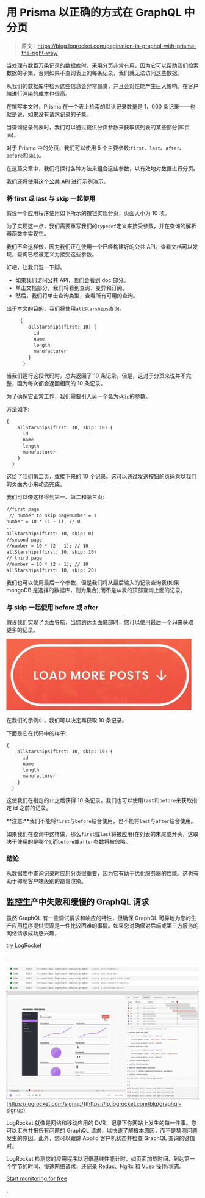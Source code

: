 # 用 Prisma 以正确的方式在 GraphQL 中分页

> 原文：<https://blog.logrocket.com/pagination-in-graphql-with-prisma-the-right-way/>

当处理有数百万条记录的数据库时，采用分页非常有用，因为它可以帮助我们检索数据的子集，否则如果不查询表上的每条记录，我们就无法访问这些数据。

从我们的数据库中检索这些信息会非常昂贵，并且会对性能产生巨大影响。在客户端进行渲染的成本也很高。

在撰写本文时，Prisma 在一个表上检索的默认记录数量是 1，000 条记录——也就是说，如果没有请求记录的子集。

当查询记录列表时，我们可以通过提供分页参数来获取该列表的某些部分(即页面)。

对于 Prisma 中的分页，我们可以使用 5 个主要参数:`first`、`last`、`after`、`before`和`skip`。

在这篇文章中，我们将探讨各种方法来组合这些参数，以有效地对数据进行分页。

我们还将使用这个[公共 API](https://graphiql.graphcms.com/simple/v1/swapi) 进行示例演示。

### 将 first 或 last 与 skip 一起使用

假设一个应用程序使用如下所示的按钮实现分页，页面大小为 10 项。

为了实现这一点，我们需要重写我们的`typedef`定义来接受参数，并在查询的解析器函数中实现它。

我们不会这样做，因为我们正在使用一个已经构建好的公共 API。查看文档可以发现，查询已经被定义为接受这些参数。

好吧，让我们湿一下脚。

*   如果我们访问公共 API，我们会看到 doc 部分。
*   单击文档部分，我们将看到查询、变异和订阅。
*   然后，我们将单击查询类型，查看所有可用的查询。

出于本文的目的，我们将使用`allStarships`查询。

```
     {
        allStarships(first: 10) {
          id
          name
          length
          manufacturer
        }
      }
```

当我们运行这段代码时，总共返回了 10 条记录。但是，这对于分页来说并不完整，因为每次都会返回相同的 10 条记录。

为了确保它正常工作，我们需要引入另一个名为`skip`的参数。

方法如下:

```
{
    allStarships(first: 10, skip: 10) {
      id
      name
      length
      manufacturer
    }
  }
```

这给了我们第二页，或接下来的 10 个记录。这可以通过发送按钮的页码乘以我们的页面大小来动态完成。

我们可以像这样得到第一、第二和第三页:

```
//first page
 // number to skip pageNumber = 1
number = 10 * (1 - 1); // 0
...
allStarships(first: 10, skip: 0) 
//second page 
//number = 10 * (2 - 1); // 10
allStarships(first: 10, skip: 10) 
// third page 
//number = 10 * (2 - 1); // 10
allStarships(first: 10, skip: 20)

```

我们也可以使用最后一个参数，但是我们将从最后输入的记录查询表(如果 mongoDB 是选择的数据库，则为集合),而不是从表的顶部查询上面的记录。

### 与 skip 一起使用 before 或 after

假设我们实现了页面导航，当您到达页面底部时，您可以使用最后一个`id`来获取更多的记录。

![load more posts](img/442647abcb7a0bfefd5b6e471b0c2047.png)

在我们的示例中，我们可以决定再获取 10 条记录。

下面是它在代码中的样子:

```
{
    allStarships(first: 10, skip: 10) {
      id
      name
      length
      manufacturer
    }
  }
```

这使我们在指定的`id`之后获得 10 条记录。我们也可以使用`last`和`before`来获取指定 id 之前的记录。

**注意:**我们不能将`first`与`before`结合使用，也不能将`last`与`after`结合使用。

如果我们在查询中这样做，那么`first`或`last`将被应用(在列表的末尾或开头，这取决于使用的是哪个),而`before`或`after`参数将被忽略。

### 结论

从数据库中查询记录时应用分页很重要，因为它有助于优化服务器的性能。这也有助于抑制客户端级别的昂贵渲染。

## 监控生产中失败和缓慢的 GraphQL 请求

虽然 GraphQL 有一些调试请求和响应的特性，但确保 GraphQL 可靠地为您的生产应用程序提供资源是一件比较困难的事情。如果您对确保对后端或第三方服务的网络请求成功感兴趣，

[try LogRocket](https://lp.logrocket.com/blg/graphql-signup)

.

[![](img/432a3823c85b3fb72a206e6236a29f48.png)![LogRocket Dashboard Free Trial Banner](img/d6f5a5dd739296c1dd7aab3d5e77eeb9.png)](https://lp.logrocket.com/blg/graphql-signup)[https://logrocket.com/signup/](https://lp.logrocket.com/blg/graphql-signup)

LogRocket 就像是网络和移动应用的 DVR，记录下你网站上发生的每一件事。您可以汇总并报告有问题的 GraphQL 请求，以快速了解根本原因，而不是猜测问题发生的原因。此外，您可以跟踪 Apollo 客户机状态并检查 GraphQL 查询的键值对。

LogRocket 检测您的应用程序以记录基线性能计时，如页面加载时间、到达第一个字节的时间、慢速网络请求，还记录 Redux、NgRx 和 Vuex 操作/状态。

[Start monitoring for free](https://lp.logrocket.com/blg/graphql-signup)

.